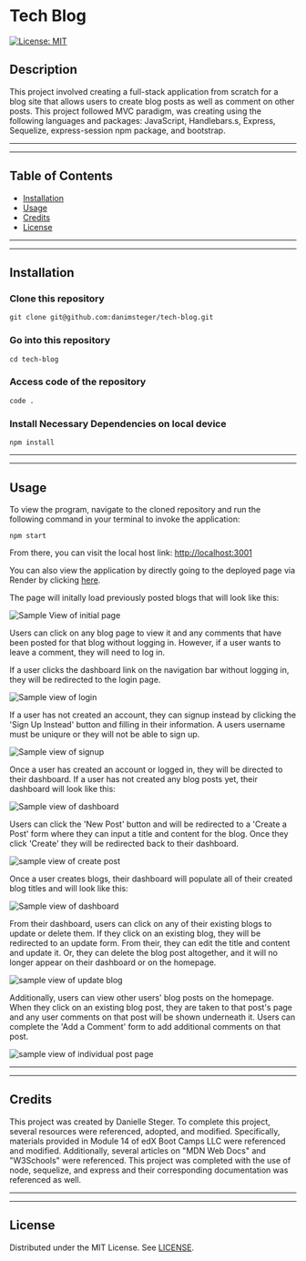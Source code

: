 # Tech Blog

[![License: MIT](https://img.shields.io/badge/License-MIT-yellow.svg)](https://opensource.org/licenses/MIT)

## Description

This project involved creating a full-stack application from scratch for a blog site that allows users to create blog posts as well as comment on other posts. This project followed MVC paradigm, was creating using the following languages and packages: JavaScript, Handlebars.s, Express, Sequelize, express-session npm package, and bootstrap.

---

---

## Table of Contents

- [Installation](#installation)
- [Usage](#usage)
- [Credits](#credits)
- [License](#license)

---

---

## Installation

### Clone this repository

```
git clone git@github.com:danimsteger/tech-blog.git
```

### Go into this repository

```
cd tech-blog
```

### Access code of the repository

```
code .
```

### Install Necessary Dependencies on local device

```
npm install
```

---

---

## Usage

To view the program, navigate to the cloned repository and run the following command in your terminal to invoke the application:

```
npm start
```

From there, you can visit the local host link: [http://localhost:3001](http://localhost:3001)

You can also view the application by directly going to the deployed page via Render by clicking [here](https://tech-blog-4o3v.onrender.com).

The page will initally load previously posted blogs that will look like this:

![Sample View of initial page](/tech-blog/assets/images/home.png)

Users can click on any blog page to view it and any comments that have been posted for that blog without logging in. However, if a user wants to leave a comment, they will need to log in.

If a user clicks the dashboard link on the navigation bar without logging in, they will be redirected to the login page.

![Sample view of login](/tech-blog/assets/images/login.png)

If a user has not created an account, they can signup instead by clicking the 'Sign Up Instead' button and filling in their information. A users username must be uniqure or they will not be able to sign up.

![Sample view of signup](/tech-blog/assets/images/signup.png)

Once a user has created an account or logged in, they will be directed to their dashboard. If a user has not created any blog posts yet, their dashboard will look like this:

![Sample view of dashboard](/tech-blog/assets/images/dashboard-new.png)

Users can click the 'New Post' button and will be redirected to a 'Create a Post' form where they can input a title and content for the blog. Once they click 'Create' they will be redirected back to their dashboard.

![sample view of create post](/tech-blog/assets/images/create.png)

Once a user creates blogs, their dashboard will populate all of their created blog titles and will look like this:

![Sample view of dashboard](/tech-blog/assets/images/dashboard.png)

From their dashboard, users can click on any of their existing blogs to update or delete them. If they click on an existing blog, they will be redirected to an update form. From their, they can edit the title and content and update it. Or, they can delete the blog post altogether, and it will no longer appear on their dashboard or on the homepage.

![sample view of update blog](/tech-blog/assets/images/update.png)

Additionally, users can view other users' blog posts on the homepage. When they click on an existing blog post, they are taken to that post's page and any user comments on that post will be shown underneath it. Users can complete the 'Add a Comment' form to add additional comments on that post.

![sample view of individual post page](/tech-blog/assets/images/individual-blog.png)

---

---

## Credits

This project was created by Danielle Steger. To complete this project, several resources were referenced, adopted, and modified. Specifically, materials provided in Module 14 of edX Boot Camps LLC were referenced and modified. Additionally, several articles on "MDN Web Docs" and "W3Schools" were referenced. This project was completed with the use of node, sequelize, and express and their corresponding documentation was referenced as well.

---

---

## License

Distributed under the MIT License. See [LICENSE](LICENSE).
